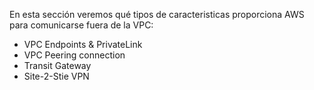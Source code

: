 En esta sección veremos qué tipos de caracteristicas proporciona AWS para comunicarse fuera de la VPC:
- VPC Endpoints & PrivateLink
- VPC Peering connection
- Transit Gateway
- Site-2-Stie VPN
